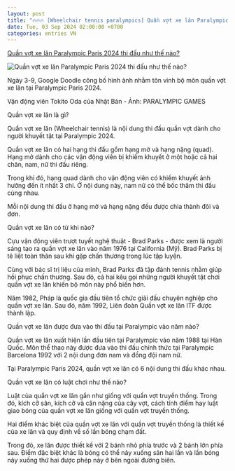 ```yaml
---
layout: post
title: "🔥🔥🔥 [Wheelchair tennis paralympics] Quần vợt xe lăn Paralympic Paris 2024 thi đấu như thế nào?"
date: Tue, 03 Sep 2024 02:00:00 +0700
categories: entries VN
---
```

[Quần vợt xe lăn Paralympic Paris 2024 thi đấu như thế nào?](https://muctim.tuoitre.vn/quan-vot-xe-lan-paralympic-paris-2024-thi-dau-nhu-the-nao-101240903095226887.htm)

![Quần vợt xe lăn Paralympic Paris 2024 thi đấu như thế nào?](https://cdn.tuoitre.vn/zoom/600_315/471584752817336320/2024/9/3/quan-vot-xe-lan-1725329683954140402652-239-0-1286-2000-crop-1725331411152396282882.jpg)

Ngày 3-9, Google Doodle công bố hình ảnh nhằm tôn vinh bộ môn quần vợt xe lăn tại Paralympic Paris 2024.

Vận động viên Tokito Oda của Nhật Bản - Ảnh: PARALYMPIC GAMES

Quần vợt xe lăn là gì?

Quần vợt xe lăn (Wheelchair tennis) là nội dung thi đấu quần vợt dành cho người khuyết tật tại Paralympic 2024.

Quần vợt xe lăn có hai hạng thi đấu gồm hạng mở và hạng nặng (quad). Hạng mở dành cho các vận động viên bị khiếm khuyết ở một hoặc cả hai chân, nam, nữ thi đấu riêng.

Trong khi đó, hạng quad dành cho vận động viên có khiếm khuyết ảnh hưởng đến ít nhất 3 chi. Ở nội dung này, nam nữ có thể bốc thăm thi đấu cùng nhau.

Mỗi nội dung thi đấu ở hạng mở và hạng nặng đều được chia thành đôi và đơn.

Quần vợt xe lăn có từ khi nào?

Cựu vận động viên trượt tuyết nghệ thuật - Brad Parks - được xem là người sáng tạo ra quần vợt xe lăn vào năm 1976 tại California (Mỹ). Brad Parks bị tê liệt toàn thân sau khi gặp chấn thương trong lúc tập luyện.

Cùng với bác sĩ trị liệu của mình, Brad Parks đã tập đánh tennis nhằm giúp hồi phục chấn thương. Sau đó, cả hai kêu gọi những người khuyết tật chơi quần vợt xe lăn khiến bộ môn này phổ biến hơn.

Năm 1982, Pháp là quốc gia đầu tiên tổ chức giải đấu chuyên nghiệp cho quần vợt xe lăn. Sau đó, năm 1992, Liên đoàn Quần vợt xe lăn ITF được thành lập.

Quần vợt xe lăn được đưa vào thi đấu tại Paralympic vào năm nào?

Quần vợt xe lăn xuất hiện lần đầu tiên tại Paralympic vào năm 1988 tại Hàn Quốc. Môn thể thao này được đưa vào thi đấu chính thức tại Paralympic Barcelona 1992 với 2 nội dung đơn nam và đồng đội nam nữ.

Tại Paralympic Paris 2024, quần vợt xe lăn có 6 nội dung thi đấu khác nhau.

Quần vợt xe lăn có luật chơi như thế nào?

Luật của quần vợt xe lăn gần như giống với quần vợt truyền thống. Trong đó, kích cỡ sân, kích cỡ và cân nặng của cây vợt, cách tính điểm hay luật giao bóng của quần vợt xe lăn giống với quần vợt truyền thống.

Hai điểm khác biệt của quần vợt xe lăn với quần vợt truyền thống là thiết kế của xe lăn và quy định về số lần bóng chạm đất.

Trong đó, xe lăn được thiết kế với 2 bánh nhỏ phía trước và 2 bánh lớn phía sau. Điểm đặc biệt khác là bóng có thể nảy xuống sân hai lần và lần bóng nảy xuống thứ hai được phép nảy ở bên ngoài đường biên.

